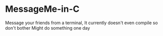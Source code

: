 # MessageMe-in-C

Message your friends from a terminal,
It currently doesn't even compile so don't bother
Might do something one day
